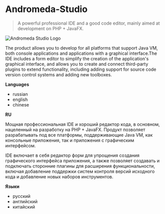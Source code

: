 # Andromeda-Studio
>A powerful professional IDE and a good code editor, mainly aimed at development on PHP + JavaFX.

![Andromeda Studio Logo](https://pp.userapi.com/c844417/v844417317/6fd76/wC57AIQj6fU.jpg)

The product allows you to develop for all platforms that support Java VM, both console applications and applications
with a graphical interface.The IDE includes a form editor to simplify the creation of the application's graphical interface, and allows you to create and connect third-party plugins to extend functionality, including adding support for source code version control systems and adding new toolboxes. 

**Languages**

- russian
- english
- chinese

**RU**

Мощная профессиональная IDE и хороший редактор кода, в основном, нацеленный на разработку на PHP + JavaFX. Продукт позволяет разрабатывать под все платформы, поддерживающие Java VM, как консольные приложения, так и приложения с графическим интерфейсом. 

IDE включает в себя редактор форм для упрощения создания графического интерфейса приложения, а также позволяет создавать и подключать сторонние плагины для расширения функциональности, включая добавление поддержки систем контроля версий исходного кода и добавление новых наборов инструментов. 

**Языки**

- русский
- английский
- китайский
